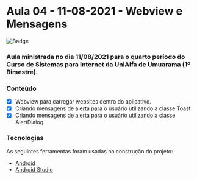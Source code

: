 # Aula 04 - 11-08-2021 - Webview e Mensagens

![Badge](https://img.shields.io/badge/Marcos%20Dias%20Vendramini-Android-green)

### Aula ministrada no dia 11/08/2021 para o quarto período do Curso de Sistemas para Internet da UniAlfa de Umuarama (1º Bimestre).

### Conteúdo

- [x] Webview para carregar websites dentro do aplicativo.
- [x] Criando mensagens de alerta para o usuário utilizando a classe Toast
- [x] Criando mensagens de alerta para o usuário utilizando a classe AlertDialog

### Tecnologias

As seguintes ferramentas foram usadas na construção do projeto:

- [Android](https://developer.android.com/)
- [Android Studio](https://developer.android.com/studio)
